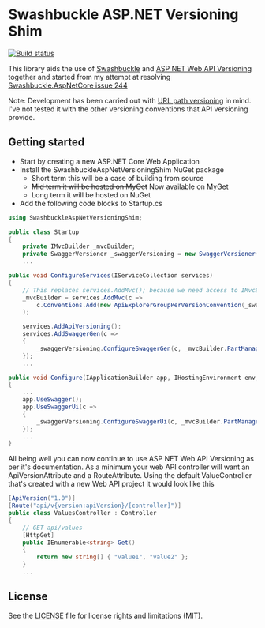# Swashbuckle ASP.NET Versioning Shim
[![Build status](https://ci.appveyor.com/api/projects/status/wjwi5jpn7oov6i96?svg=true)](https://ci.appveyor.com/project/rh072005/swashbuckleaspnetversioningshim)

This library aids the use of [Swashbuckle](https://github.com/domaindrivendev/Swashbuckle.AspNetCore) and [ASP NET Web API Versioning](https://github.com/Microsoft/aspnet-api-versioning) together and started from my attempt at resolving [Swashbuckle.AspNetCore issue 244](https://github.com/domaindrivendev/Swashbuckle.AspNetCore/issues/244)

Note: Development has been carried out with [URL path versioning](https://github.com/Microsoft/aspnet-api-versioning/wiki/Versioning-via-the-URL-Path) in mind. I've not tested it with the other versioning conventions that API versioning provide.

## Getting started

- Start by creating a new ASP.NET Core Web Application
- Install the SwashbuckleAspNetVersioningShim NuGet package
  - Short term this will be a case of building from source 
  - ~~Mid term it will be hosted on MyGet~~ Now available on [MyGet](https://www.myget.org/feed/rh072005/package/nuget/SwashbuckleAspNetVersioningShim)
  - Long term it will be hosted on NuGet
- Add the following code blocks to Startup.cs

```csharp
using SwashbuckleAspNetVersioningShim;
```

```csharp
public class Startup
{
    private IMvcBuilder _mvcBuilder;
    private SwaggerVersioner _swaggerVersioning = new SwaggerVersioner();
    ...
```

```csharp
public void ConfigureServices(IServiceCollection services)
{
    // This replaces services.AddMvc(); because we need access to IMvcBuilder's ApplicationPartManager later on
    _mvcBuilder = services.AddMvc(c =>
        c.Conventions.Add(new ApiExplorerGroupPerVersionConvention(_swaggerVersioning))
    );

    services.AddApiVersioning();
    services.AddSwaggerGen(c =>
    {
        _swaggerVersioning.ConfigureSwaggerGen(c, _mvcBuilder.PartManager);
    });
    ...
```

```csharp
public void Configure(IApplicationBuilder app, IHostingEnvironment env, ILoggerFactory loggerFactory)
{
    ...
    app.UseSwagger();
    app.UseSwaggerUi(c =>
    {
        _swaggerVersioning.ConfigureSwaggerUi(c, _mvcBuilder.PartManager);
    });
    ...
}
```

All being well you can now continue to use ASP NET Web API Versioning as per it's documentation.
As a minimum your web API controller will want an ApiVersionAttribute and a RouteAttribute.
Using the default ValueController that's created with a new Web API project it would look like this

```csharp
[ApiVersion("1.0")]
[Route("api/v{version:apiVersion}/[controller]")]
public class ValuesController : Controller
{
    // GET api/values
    [HttpGet]
    public IEnumerable<string> Get()
    {
        return new string[] { "value1", "value2" };
    }
    ...
```

## License
See the [LICENSE](LICENSE) file for license rights and limitations (MIT).
